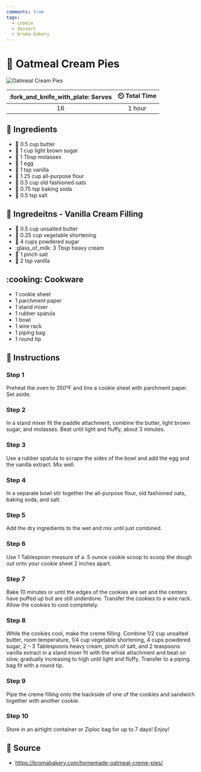 ```yaml
---
comments: true
tags:
  - cookie
  - dessert
  - broma-bakery
---
```

# :cookie: Oatmeal Cream Pies

![Oatmeal Cream Pies](../assets/images/oatmeal-cream-pies.png)

| :fork_and_knife_with_plate: Serves | :timer_clock: Total Time |
|:----------------------------------:|:-----------------------: |
| 16 | 1 hour |

## :salt: Ingredients

- :butter: 0.5 cup butter
- :maple_leaf: 1 cup light brown sugar
- :maple_leaf: 1 Tbsp molasses
- :egg: 1 egg
- :icecream: 1 tsp vanilla
- :ear_of_rice: 1.25 cup all-purpose flour
- :ear_of_rice: 0.5 cup old fashioned oats
- :cup_with_straw: 0.75 tsp baking soda
- :salt: 0.5 tsp salt

## :salt: Ingredeitns - Vanilla Cream Filling

- :butter: 0.5 cup unsalted butter
- :carrot: 0.25 cup vegetable shortening
- :candy: 4 cups powdered sugar
- :glass_of_milk: 3 Tbsp heavy cream
- :salt: 1 pinch salt
- :icecream: 2 tsp vanilla

## :cooking: Cookware

- 1 cookie sheet
- 1 parchment paper
- 1 stand mixer
- 1 rubber spatula
- 1 bowl
- 1 wire rack
- 1 piping bag
- 1 round tip

## :pencil: Instructions

### Step 1

Preheat the oven to 350°F and line a cookie sheet with parchment paper. Set aside.

### Step 2

In a stand mixer fit the paddle attachment, combine the butter, light brown sugar, and molasses. Beat until light and
fluffy, about 3 minutes.

### Step 3

Use a rubber spatula to scrape the sides of the bowl and add the egg and the vanilla extract. Mix well.

### Step 4

In a separate bowl stir together the all-purpose flour, old fashioned oats, baking soda, and salt.

### Step 5

Add the dry ingredients to the wet and mix until just combined.

### Step 6

Use 1 Tablespoon measure of a .5 ounce cookie scoop to scoop the dough out onto your cookie sheet 2 inches apart.

### Step 7

Bake 10 minutes or until the edges of the cookies are set and the centers have puffed up but are still underdone.
Transfer the cookies to a wire rack. Allow the cookies to cool completely.

### Step 8

While the cookies cool, make the creme filling. Combine 1/2 cup unsalted butter, room temperature, 1/4 cup vegetable
shortening, 4 cups powdered sugar, 2 – 3 Tablespoons heavy cream, pinch of salt, and 2 teaspoons vanilla extract in a
stand mixer fit with the whisk attachment and beat on slow, gradually increasing to high until light and fluffy.
Transfer to a piping bag fit with a round tip.

### Step 9

Pipe the creme filling onto the backside of one of the cookies and sandwich together with another cookie.

### Step 10

Store in an airtight container or Ziploc bag for up to 7 days! Enjoy!

## :link: Source

- <https://bromabakery.com/homemade-oatmeal-creme-pies/>
